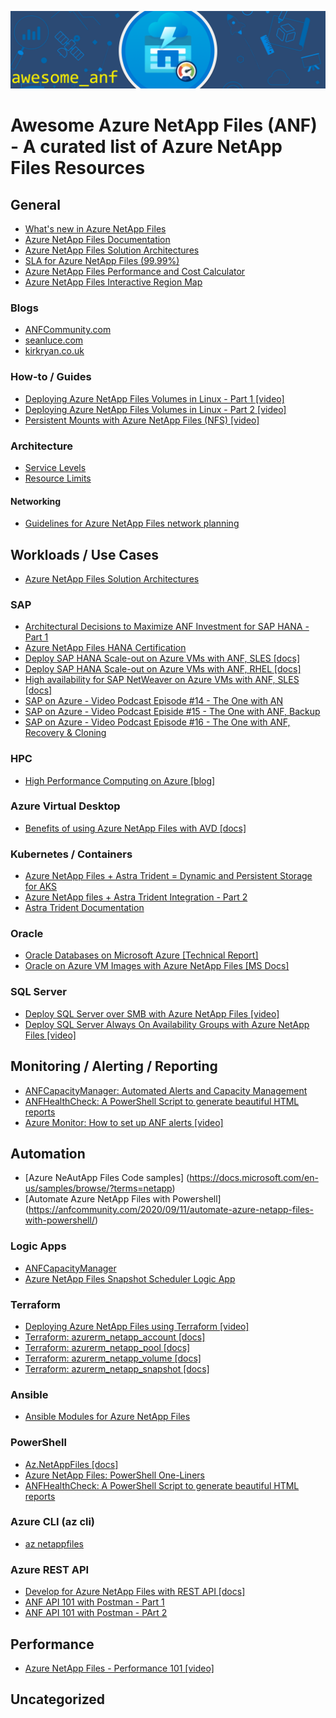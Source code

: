 ![awesome azure netapp files](awesomeanf.png?raw=true "Awesome Azure NetApp Files")

# Awesome Azure NetApp Files (ANF) - A curated list of Azure NetApp Files Resources

## General

- [What's new in Azure NetApp Files](https://docs.microsoft.com/en-us/azure/azure-netapp-files/whats-new)
- [Azure NetApp Files Documentation](https://docs.microsoft.com/en-us/azure/azure-netapp-files/)
- [Azure NetApp Files Solution Architectures](https://docs.microsoft.com/en-us/azure/azure-netapp-files/azure-netapp-files-solution-architectures)
- [SLA for Azure NetApp Files (99.99%)](https://azure.microsoft.com/en-us/support/legal/sla/netapp)
- [Azure NetApp Files Performance and Cost Calculator](https://anftechteam.github.io/calc/)
- [Azure NetApp Files Interactive Region Map](https://anftechteam.github.io/map/)

### Blogs

- [ANFCommunity.com](https://anfcommunity.com)
- [seanluce.com](https://seanluce.com)
- [kirkryan.co.uk](https://kirkryan.co.uk/)

### How-to / Guides

- [Deploying Azure NetApp Files Volumes in Linux - Part 1 [video]](https://www.youtube.com/watch?v=PsupgqUNSA0)
- [Deploying Azure NetApp Files Volumes in Linux - Part 2 [video]](https://www.youtube.com/watch?v=XYXWVyfi25k)
- [Persistent Mounts with Azure NetApp Files (NFS) [video]](https://www.youtube.com/watch?v=KXP87RXokzY)

### Architecture

- [Service Levels](https://docs.microsoft.com/en-us/azure/azure-netapp-files/azure-netapp-files-service-levels)
- [Resource Limits](https://docs.microsoft.com/en-us/azure/azure-netapp-files/azure-netapp-files-resource-limits)

#### Networking

- [Guidelines for Azure NetApp Files network planning](https://docs.microsoft.com/en-us/azure/azure-netapp-files/azure-netapp-files-network-topologies)

## Workloads / Use Cases

- [Azure NetApp Files Solution Architectures](https://docs.microsoft.com/en-us/azure/azure-netapp-files/azure-netapp-files-solution-architectures)

### SAP

- [Architectural Decisions to Maximize ANF Investment for SAP HANA - Part 1](https://techcommunity.microsoft.com/t5/running-sap-applications-on-the/architectural-decisions-to-maximize-anf-investment-in-hana-n-m/ba-p/2078737)
- [Azure NetApp Files HANA Certification](https://azure.microsoft.com/en-us/updates/azure-netapp-files-hana-certification-and-new-region-availability/)
- [Deploy SAP HANA Scale-out on Azure VMs with ANF, SLES [docs]](https://docs.microsoft.com/en-us/azure/virtual-machines/workloads/sap/sap-hana-scale-out-standby-netapp-files-suse)
- [Deploy SAP HANA Scale-out on Azure VMs with ANF, RHEL [docs]](https://docs.microsoft.com/en-us/azure/virtual-machines/workloads/sap/sap-hana-scale-out-standby-netapp-files-rhel)
- [High availability for SAP NetWeaver on Azure VMs with ANF, SLES [docs]](https://docs.microsoft.com/en-us/azure/virtual-machines/workloads/sap/high-availability-guide-suse-netapp-files)
- [SAP on Azure - Video Podcast Episode #14 - The One with AN](https://www.youtube.com/watch?v=zPALOig4CRM)
- [SAP on Azure - Video Podcast Episide #15 - The One with ANF, Backup](https://www.youtube.com/watch?v=MvEzYu41Mko)
- [SAP on Azure - Video Podcast Episode #16 - The One with ANF, Recovery & Cloning](https://www.youtube.com/watch?v=oL0ICzfJAfk)

### HPC

- [High Performance Computing on Azure [blog]](https://anfcommunity.com/2020/12/04/high-performance-computing-on-azure/)

### Azure Virtual Desktop

- [Benefits of using Azure NetApp Files with AVD [docs]](https://docs.microsoft.com/en-us/azure/azure-netapp-files/solutions-windows-virtual-desktop)

### Kubernetes / Containers

- [Azure NetApp Files + Astra Trident = Dynamic and Persistent Storage for AKS](https://anfcommunity.com/2021/02/16/azure-netapp-files-trident-dynamic-and-persistent-storage-for-kubernetes/)
- [Azure NetApp files + Astra Trident Integration - Part 2](https://anfcommunity.com/2021/08/01/azure-netapp-files-trident-integration-part-2/)
- [Astra Trident Documentation](https://netapp-trident.readthedocs.io/en/latest/)

### Oracle

- [Oracle Databases on Microsoft Azure [Technical Report]](https://www.netapp.com/pdf.html?item=/media/17105-tr4780pdf.pdf)
- [Oracle on Azure VM Images with Azure NetApp Files [MS Docs]](https://docs.microsoft.com/en-us/azure/virtual-machines/workloads/oracle/oracle-vm-solutions#shared-storage-configuration-options)

### SQL Server

- [Deploy SQL Server over SMB with Azure NetApp Files [video]](https://www.youtube.com/watch?v=x7udfcYbibs)
- [Deploy SQL Server Always On Availability Groups with Azure NetApp Files [video]](https://www.youtube.com/watch?v=y3VQmzzeyvc)

## Monitoring / Alerting / Reporting

- [ANFCapacityManager: Automated Alerts and Capacity Management](https://github.com/ANFTechTeam/ANFCapacityManager/blob/master/README.md)
- [ANFHealthCheck: A PowerShell Script to generate beautiful HTML reports](https://github.com/seanluce/ANFHealthCheck)
- [Azure Monitor: How to set up ANF alerts [video]](https://www.youtube.com/watch?v=JUmiSvMSTA0)

## Automation

- [Azure NeAutApp Files Code samples] (https://docs.microsoft.com/en-us/samples/browse/?terms=netapp)
- [Automate Azure NetApp Files with Powershell] (https://anfcommunity.com/2020/09/11/automate-azure-netapp-files-with-powershell/)

### Logic Apps

- [ANFCapacityManager]()
- [Azure NetApp Files Snapshot Scheduler Logic App](https://github.com/ANFTechTeam/anfScheduler)

### Terraform

- [Deploying Azure NetApp Files using Terraform [video]](https://www.youtube.com/watch?v=JrcTXk7_QYI)
- [Terraform: azurerm_netapp_account [docs]](https://registry.terraform.io/providers/hashicorp/azurerm/latest/docs/resources/netapp_account)
- [Terraform: azurerm_netapp_pool [docs]](https://registry.terraform.io/providers/hashicorp/azurerm/latest/docs/resources/netapp_pool)
- [Terraform: azurerm_netapp_volume [docs]](https://registry.terraform.io/providers/hashicorp/azurerm/latest/docs/resources/netapp_volume)
- [Terraform: azurerm_netapp_snapshot [docs]](https://registry.terraform.io/providers/hashicorp/azurerm/latest/docs/resources/netapp_snapshot)

### Ansible

- [Ansible Modules for Azure NetApp Files](https://galaxy.ansible.com/netapp/azure)

### PowerShell

- [Az.NetAppFiles [docs]](https://docs.microsoft.com/en-us/powershell/module/az.netappfiles)
- [Azure NetApp Files: PowerShell One-Liners](https://anfcommunity.com/2021/08/03/azure-netapp-files-powershell-one-liners/)
- [ANFHealthCheck: A PowerShell Script to generate beautiful HTML reports](https://github.com/seanluce/ANFHealthCheck)

### Azure CLI (az cli)

- [az netappfiles](https://docs.microsoft.com/en-us/cli/azure/netappfiles?view=azure-cli-latest)

### Azure REST API

- [Develop for Azure NetApp Files with REST API [docs]](https://docs.microsoft.com/en-us/azure/azure-netapp-files/azure-netapp-files-develop-with-rest-api)
- [ANF API 101 with Postman - Part 1](https://anfcommunity.com/2021/02/16/part-1-anf-api-101-with-postman/)
- [ANF API 101 with Postman - PArt 2](https://anfcommunity.com/2021/04/29/part-2-anf-api-101-with-postman/)

## Performance

- [Azure NetApp Files - Performance 101 [video]](https://www.youtube.com/watch?v=mKNcucOtjsU)

## Uncategorized

